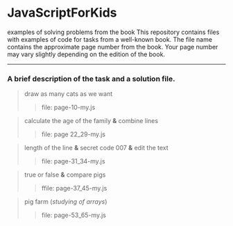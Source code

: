 # JavaScriptForKids
examples of solving problems from the book
This repository contains files with examples of code for tasks from a well-known book.
The file name contains the approximate page number from the book.
Your page number may vary slightly depending on the edition of the book.

___

### A brief description of the task and a solution file.

> draw as many cats as we want
> > file: page-10-my.js

> calculate the age of the family **&** combine lines
> > file: page 22_29-my.js

> length of the line **&** secret code 007 **&** edit the text
> > file: page-31_34-my.js

> true or false **&** compare pigs
> > ffile: page-37_45-my.js

> pig farm (_studying of arrays_)
> > file: page-53_65-my.js






